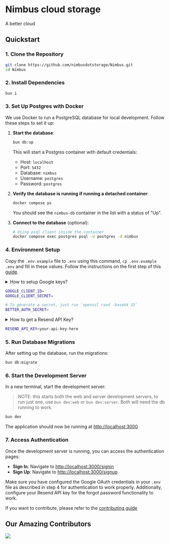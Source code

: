 # Nimbus cloud storage

A better cloud

## Quickstart

### 1. Clone the Repository

```bash
git clone https://github.com/nimbusdotstorage/Nimbus.git
cd Nimbus
```

### 2. Install Dependencies

```bash
bun i
```

### 3. Set Up Postgres with Docker

We use Docker to run a PostgreSQL database for local development. Follow these steps to set it up:

1. **Start the database**:

   ```bash
   bun db:up
   ```

   This will start a Postgres container with default credentials:

   - Host: `localhost`
   - Port: `5432`
   - Database: `nimbus`
   - Username: `postgres`
   - Password: `postgres`

2. **Verify the database is running if running a detached container**:

   ```bash
   docker compose ps
   ```

   You should see the `nimbus-db` container in the list with a status of "Up".

3. **Connect to the database** (optional):

   ```bash
   # Using psql client inside the container
   docker compose exec postgres psql -U postgres -d nimbus
   ```

### 4. Environment Setup

Copy the `.env.example` file to `.env` using this command, `cp .env.example .env` and fill in these values. Follow the
instructions on the first step of this [guide](https://www.better-auth.com/docs/authentication/google).

<details>
<summary>How to setup Google keys?</summary>
<br>

- Navigate to Google Cloud [console](https://console.cloud.google.com/).

- Create a new project and navigate to its dashboard.

- Under <b>API & Services</b>, navigate to <b>Oauth Consent Screen</b> and enter the details.

- Now create a client. Add <b>Authorised Javascript origin</b> as `http://localhost:3000` and <b> Authorised redirect
  uri</b> as `http://localhost:1284/api/auth/callback/google` and get your `client_id` and `client_secret`.

- Now navigate to <b>Audience</b> and add <b>Test users</b>.
</details>

```bash
GOOGLE_CLIENT_ID=
GOOGLE_CLIENT_SECRET=

# To generate a secret, just run `openssl rand -base64 32`
BETTER_AUTH_SECRET=
```

<details>
<summary>How to get a Resend API Key?</summary>
<br>

1. Go to [Resend.com](https://resend.com) and sign up or log in to your account.
2. From the dashboard, click on **"API Keys"** in the sidebar.
3. Click the **"Create API Key"** button.
4. Enter a name for your key (e.g., `nimbus-dev`) and confirm.
5. Copy the generated API key.

6. Add it to your `.env` file:
   </details>

   ```bash
   RESEND_API_KEY=your-api-key-here
   ```

### 5. Run Database Migrations

After setting up the database, run the migrations:

```bash
bun db:migrate
```

### 6. Start the Development Server

In a new terminal, start the development server:

> NOTE: this starts both the web and server development servers, to run just one, use `bun dev:web` or `bun dev:server`.
> Both will need the db running to work.

```bash
bun dev
```

The application should now be running at [http://localhost:3000](http://localhost:3000)

### 7. Access Authentication

Once the development server is running, you can access the authentication pages:

- **Sign In**: Navigate to [http://localhost:3000/signin](http://localhost:3000/signin)
- **Sign Up**: Navigate to [http://localhost:3000/signup](http://localhost:3000/signup)

Make sure you have configured the Google OAuth credentials in your `.env` file as described in step 4 for authentication
to work properly. Additionally, configure your Resend API key for the forgot password functionality to work.

If you want to contribute, please refer to the
[contributing guide](https://github.com/nimbusdotstorage/Nimbus/blob/main/CONTRIBUTING.md)

## Our Amazing Contributors

<a href="https://github.com/nimbusdotstorage/Nimbus/graphs/contributors">
  <img src="https://contrib.rocks/image?repo=nimbusdotstorage/Nimbus" />
</a>
